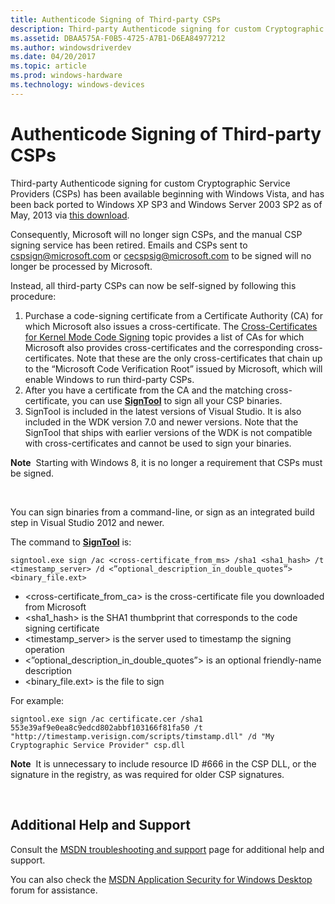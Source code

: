```yaml
---
title: Authenticode Signing of Third-party CSPs
description: Third-party Authenticode signing for custom Cryptographic Service Providers (CSPs) has been available beginning with Windows Vista, and has been back ported to Windows XP SP3 and Windows Server 2003 SP2 as of May, 2013 via this download.
ms.assetid: DBAA575A-F0B5-4725-A7B1-D6EA84977212
ms.author: windowsdriverdev
ms.date: 04/20/2017
ms.topic: article
ms.prod: windows-hardware
ms.technology: windows-devices
---
```


# Authenticode Signing of Third-party CSPs


Third-party Authenticode signing for custom Cryptographic Service Providers (CSPs) has been available beginning with Windows Vista, and has been back ported to Windows XP SP3 and Windows Server 2003 SP2 as of May, 2013 via [this download](http://support.microsoft.com/kb/2836198).

Consequently, Microsoft will no longer sign CSPs, and the manual CSP signing service has been retired. Emails and CSPs sent to cspsign@microsoft.com or cecspsig@microsoft.com to be signed will no longer be processed by Microsoft.

Instead, all third-party CSPs can now be self-signed by following this procedure:

1.  Purchase a code-signing certificate from a Certificate Authority (CA) for which Microsoft also issues a cross-certificate. The [Cross-Certificates for Kernel Mode Code Signing](cross-certificates-for-kernel-mode-code-signing.md) topic provides a list of CAs for which Microsoft also provides cross-certificates and the corresponding cross-certificates. Note that these are the only cross-certificates that chain up to the “Microsoft Code Verification Root” issued by Microsoft, which will enable Windows to run third-party CSPs.
2.  After you have a certificate from the CA and the matching cross-certificate, you can use [**SignTool**](https://msdn.microsoft.com/library/windows/hardware/ff551778) to sign all your CSP binaries.
3.  SignTool is included in the latest versions of Visual Studio. It is also included in the WDK version 7.0 and newer versions. Note that the SignTool that ships with earlier versions of the WDK is not compatible with cross-certificates and cannot be used to sign your binaries.

**Note**  Starting with Windows 8, it is no longer a requirement that CSPs must be signed.

 

You can sign binaries from a command-line, or sign as an integrated build step in Visual Studio 2012 and newer.

The command to [**SignTool**](https://msdn.microsoft.com/library/windows/hardware/ff551778) is:

```
signtool.exe sign /ac <cross-certificate_from_ms> /sha1 <sha1_hash> /t <timestamp_server> /d <”optional_description_in_double_quotes”> <binary_file.ext>
```

-   &lt;cross-certificate_from_ca&gt; is the cross-certificate file you downloaded from Microsoft
-   &lt;sha1_hash&gt; is the SHA1 thumbprint that corresponds to the code signing certificate
-   &lt;timestamp_server&gt; is the server used to timestamp the signing operation
-   &lt;”optional_description_in_double_quotes”&gt; is an optional friendly-name description
-   &lt;binary_file.ext&gt; is the file to sign

For example:

```
signtool.exe sign /ac certificate.cer /sha1 553e39af9e0ea8c9edcd802abbf103166f81fa50 /t "http://timestamp.verisign.com/scripts/timstamp.dll" /d "My Cryptographic Service Provider" csp.dll
```

**Note**  It is unnecessary to include resource ID \#666 in the CSP DLL, or the signature in the registry, as was required for older CSP signatures.

 

## Additional Help and Support


Consult the [MSDN troubleshooting and support](http://msdn.microsoft.com/hh361695) page for additional help and support.

You can also check the [MSDN Application Security for Windows Desktop](http://social.msdn.microsoft.com/Forums/en-US/home?forum=windowssecurity) forum for assistance.

 

 





